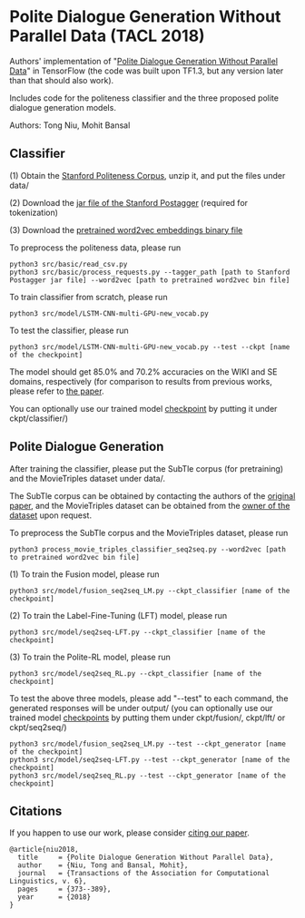 # Polite Dialogue Generation Without Parallel Data (TACL 2018)

Authors' implementation of "[Polite Dialogue Generation Without Parallel Data](https://arxiv.org/abs/1805.03162)" in TensorFlow (the code was built upon TF1.3, but any version later than that should also work).

Includes code for the politeness classifier and the three proposed polite dialogue generation models.

Authors: Tong Niu, Mohit Bansal

## Classifier

(1) Obtain the [Stanford Politeness Corpus](http://www.cs.cornell.edu/~cristian/Politeness_files/Stanford_politeness_corpus.zip), unzip it, and put the files under data/

(2) Download the [jar file of the Stanford Postagger](https://nlp.stanford.edu/software/tagger.shtml) (required for tokenization)

(3) Download the [pretrained word2vec embeddings binary file](https://drive.google.com/uc?export=download&confirm=wa0J&id=0B7XkCwpI5KDYNlNUTTlSS21pQmM)

To preprocess the politeness data, please run
```
python3 src/basic/read_csv.py
python3 src/basic/process_requests.py --tagger_path [path to Stanford Postagger jar file] --word2vec [path to pretrained word2vec bin file]
```

To train classifier from scratch, please run
```
python3 src/model/LSTM-CNN-multi-GPU-new_vocab.py
```

To test the classifier, please run
```
python3 src/model/LSTM-CNN-multi-GPU-new_vocab.py --test --ckpt [name of the checkpoint]
```
The model should get 85.0% and 70.2% accuracies on the WIKI and SE domains, respectively (for comparison to results from previous works, please refer to [the paper](https://arxiv.org/abs/1805.03162). 

You can optionally use our trained model [checkpoint](https://drive.google.com/open?id=1593PqiZFk8O1p7095D-8E6KDvxx6j1qQ) by putting it under ckpt/classifier/)

## Polite Dialogue Generation
After training the classifier, please put the SubTle corpus (for pretraining) and the MovieTriples dataset under data/.

The SubTle corpus can be obtained by contacting the authors of the [original paper](http://www.inesc-id.pt/publications/10062/pdf), 
and the MovieTriples dataset can be obtained from the [owner of the dataset](https://github.com/julianser) upon request.

To preprocess the SubTle corpus and the MovieTriples dataset, please run
```
python3 process_movie_triples_classifier_seq2seq.py --word2vec [path to pretrained word2vec bin file]
```

(1) To train the Fusion model, please run
```
python3 src/model/fusion_seq2seq_LM.py --ckpt_classifier [name of the checkpoint]
```
(2) To train the Label-Fine-Tuning (LFT) model, please run
```
python3 src/model/seq2seq-LFT.py --ckpt_classifier [name of the checkpoint]
```
(3) To train the Polite-RL model, please run
```
python3 src/model/seq2seq_RL.py --ckpt_classifier [name of the checkpoint]
```

To test the above three models, please add "--test" to each command, the generated responses will be under output/ (you can optionally use our trained model [checkpoints](https://drive.google.com/open?id=1593PqiZFk8O1p7095D-8E6KDvxx6j1qQ) by putting them under ckpt/fusion/, ckpt/lft/ or ckpt/seq2seq/)
```
python3 src/model/fusion_seq2seq_LM.py --test --ckpt_generator [name of the checkpoint]
python3 src/model/seq2seq-LFT.py --test --ckpt_generator [name of the checkpoint]
python3 src/model/seq2seq_RL.py --test --ckpt_generator [name of the checkpoint]
```

## Citations

If you happen to use our work, please consider [citing our paper](https://dblp.uni-trier.de/rec/bibtex/journals/corr/abs-1805-03162).
```
@article{niu2018,
  title     = {Polite Dialogue Generation Without Parallel Data},
  author    = {Niu, Tong and Bansal, Mohit},
  journal   = {Transactions of the Association for Computational Linguistics, v. 6},
  pages     = {373--389},
  year      = {2018}
}
```
